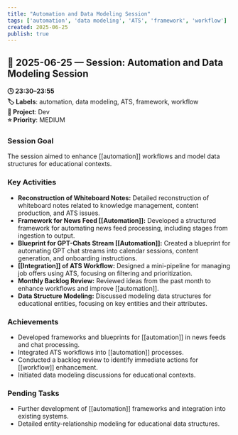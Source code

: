 ```yaml
---
title: "Automation and Data Modeling Session"
tags: ['automation', 'data modeling', 'ATS', 'framework', 'workflow']
created: 2025-06-25
publish: true
---
```


## 📅 2025-06-25 — Session: Automation and Data Modeling Session

**🕒 23:30–23:55**  
**🏷️ Labels**: automation, data modeling, ATS, framework, workflow  
**📂 Project**: Dev  
**⭐ Priority**: MEDIUM  


### Session Goal
The session aimed to enhance [[automation]] workflows and model data structures for educational contexts.

### Key Activities
- **Reconstruction of Whiteboard Notes:** Detailed reconstruction of whiteboard notes related to knowledge management, content production, and ATS issues.
- **Framework for News Feed [[Automation]]:** Developed a structured framework for automating news feed processing, including stages from ingestion to output.
- **Blueprint for GPT-Chats Stream [[Automation]]:** Created a blueprint for automating GPT chat streams into calendar sessions, content generation, and onboarding instructions.
- **[[Integration]] of ATS Workflow:** Designed a mini-pipeline for managing job offers using ATS, focusing on filtering and prioritization.
- **Monthly Backlog Review:** Reviewed ideas from the past month to enhance workflows and improve [[automation]].
- **Data Structure Modeling:** Discussed modeling data structures for educational entities, focusing on key entities and their attributes.

### Achievements
- Developed frameworks and blueprints for [[automation]] in news feeds and chat processing.
- Integrated ATS workflows into [[automation]] processes.
- Conducted a backlog review to identify immediate actions for [[workflow]] enhancement.
- Initiated data modeling discussions for educational contexts.

### Pending Tasks
- Further development of [[automation]] frameworks and integration into existing systems.
- Detailed entity-relationship modeling for educational data structures.

